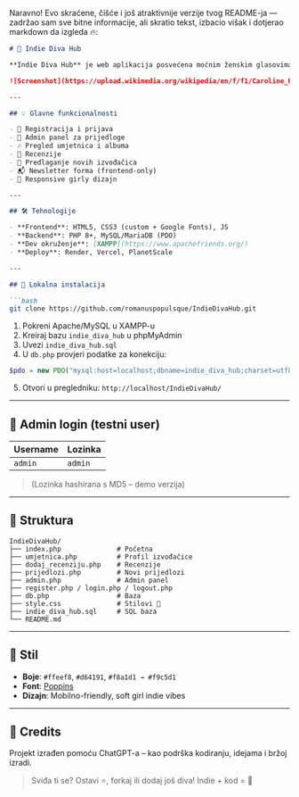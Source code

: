 Naravno! Evo skraćene, čišće i još atraktivnije verzije tvog README-ja — zadržao sam sve bitne informacije, ali skratio tekst, izbacio višak i dotjerao markdown da izgleda 🔥:

````markdown
# 🎤 Indie Diva Hub

**Indie Diva Hub** je web aplikacija posvećena moćnim ženskim glasovima iz alternativne i indie scene. Omogućuje pregled profila umjetnica, albuma, recenzije i prijedloge novih izvođačica. 🌸✨

![Screenshot](https://upload.wikimedia.org/wikipedia/en/f/f1/Caroline_Polachek_-_Pang.png)

---

## 💡 Glavne funkcionalnosti

- 👤 Registracija i prijava
- 👑 Admin panel za prijedloge
- 🎶 Pregled umjetnica i albuma
- 📝 Recenzije
- 📩 Predlaganje novih izvođačica
- 📬 Newsletter forma (frontend-only)
- 🎨 Responsive girly dizajn

---

## 🛠 Tehnologije

- **Frontend**: HTML5, CSS3 (custom + Google Fonts), JS
- **Backend**: PHP 8+, MySQL/MariaDB (PDO)
- **Dev okruženje**: [XAMPP](https://www.apachefriends.org/)
- **Deploy**: Render, Vercel, PlanetScale

---

## 🚀 Lokalna instalacija

```bash
git clone https://github.com/romanuspopulsque/IndieDivaHub.git
````

1. Pokreni Apache/MySQL u XAMPP-u
2. Kreiraj bazu `indie_diva_hub` u phpMyAdmin
3. Uvezi `indie_diva_hub.sql`
4. U `db.php` provjeri podatke za konekciju:

```php
$pdo = new PDO("mysql:host=localhost;dbname=indie_diva_hub;charset=utf8mb4", "root", "");
```

5. Otvori u pregledniku:
   `http://localhost/IndieDivaHub/`

---

## 🔐 Admin login (testni user)

| Username | Lozinka |
| -------- | ------- |
| `admin`  | `admin` |

> (Lozinka hashirana s MD5 – demo verzija)

---

## 📁 Struktura

```
IndieDivaHub/
├── index.php              # Početna
├── umjetnica.php          # Profil izvođačice
├── dodaj_recenziju.php    # Recenzije
├── prijedlozi.php         # Novi prijedlozi
├── admin.php              # Admin panel
├── register.php / login.php / logout.php
├── db.php                 # Baza
├── style.css              # Stilovi 💅
├── indie_diva_hub.sql     # SQL baza
└── README.md
```

---

## 🎨 Stil

* **Boje**: `#ffeef8`, `#d64191`, `#f8a1d1 → #f9c5d1`
* **Font**: [Poppins](https://fonts.google.com/specimen/Poppins)
* **Dizajn**: Mobilno-friendly, soft girl indie vibes

---

## 🙌 Credits

Projekt izrađen pomoću ChatGPT-a – kao podrška kodiranju, idejama i bržoj izradi.

> Sviđa ti se? Ostavi ⭐, forkaj ili dodaj još diva! Indie + kod = 🫶

```

```
